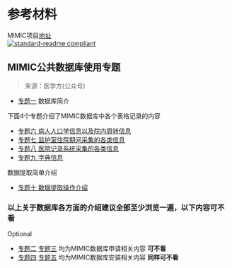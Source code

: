 # 参考材料

MIMIC项目[地址](https://github.com/MIT-LCP/mimic-code/)  
[![standard-readme compliant](https://img.shields.io/badge/Github-MIMIC%20Database-brightgreen.svg?style=flat-square)](https://github.com/MIT-LCP/mimic-code/)

## MIMIC公共数据库使用专题

> 来源：医学方(公众号)

* [专题一](http://mp.weixin.qq.com/s?__biz=MzAwOTk3NjM3Mw==&mid=2247485095&idx=1&sn=59dc50d5c03d132f6226aa10460b93c8&chksm=9b5629fdac21a0eba2f51313c86db594f83f46c94cc74fdbc1fb55fa416813e50dfaf187516c&scene=21#wechat_redirect) 数据库简介

下面4个专题介绍了MIMIC数据库中各个表格记录的内容

* [专题六 病人人口学信息以及院内周转信息](http://mp.weixin.qq.com/s?__biz=MzAwOTk3NjM3Mw==&mid=2247494045&idx=1&sn=ba288aae5083360d76fb0673b084cb5d&chksm=9b55c6c7ac224fd1b5c3f4bbf7d7cb217ac54cf4829ae085efa7188d9617b0651de1970f3567&scene=21#wechat_redirect)  
* [专题七 监护室住院期间采集的各类信息](http://mp.weixin.qq.com/s?__biz=MzAwOTk3NjM3Mw==&mid=2247494208&idx=1&sn=e024ca531e99caf06342b0ddbc06dcde&chksm=9b55c51aac224c0c05d35d280ffbc709f69c8427557dffd810657b36e59e6ba2cc20f01917d0&scene=21#wechat_redirect)  
* [专题八 医院记录系统采集的各类信息](http://mp.weixin.qq.com/s?__biz=MzAwOTk3NjM3Mw==&mid=2247494284&idx=1&sn=91240801bc7a2a72159d58e052f343c7&chksm=9b55c5d6ac224cc0c5449cfab29c5ea195ad77f687bff2ade0a40b80dc7e4b3dfdce22ece1dc&scene=21#wechat_redirect)  
* [专题九 字典信息](http://mp.weixin.qq.com/s?__biz=MzAwOTk3NjM3Mw==&mid=2247494392&idx=1&sn=6617d379961b8dbdb6f9f6a8a5cfc546&chksm=9b55c5a2ac224cb41d86a0a9aa4527515dbbe16ba1e86ad9c0c258c4fa96eee4e42149ee3553&scene=21#wechat_redirect)

数据提取简单介绍

* [专题十 数据提取操作介绍](https://mp.weixin.qq.com/s/tx4nJsFVGW1sMVDvbDFS6Q)

### 以上关于数据库各方面的介绍建议全部至少浏览一遍，以下内容可不看  

Optional

* [专题二](http://mp.weixin.qq.com/s?__biz=MzAwOTk3NjM3Mw==&mid=2247485178&idx=1&sn=2d04c75b99c31527d158ec49b3c8a039&chksm=9b5629a0ac21a0b68e1d18a28de7ecd5257dedb5d6434772b0147c20d391216db9a99c6d1c1a&scene=21#wechat_redirect) [专题三](http://mp.weixin.qq.com/s?__biz=MzAwOTk3NjM3Mw==&mid=2247485287&idx=1&sn=f8d92aafa15d825d93b7defe92a9c31f&chksm=9b56283dac21a12ba268da01105b5f6619afe1c853836bfaac19bddb3453f6006d1c15d73ff3&scene=21#wechat_redirect)  均为MIMIC数据库申请相关内容 **可不看**  
* [专题四](http://mp.weixin.qq.com/s?__biz=MzAwOTk3NjM3Mw==&mid=2247485388&idx=1&sn=27bf4b4ddf8290c807dcacdd6074e2f6&chksm=9b562896ac21a180abf34d5a81f077d6a68075a6c7f5c48d00f0ab49eba6a3d486e6b6a4ceae&scene=21#wechat_redirect) [专题五](http://mp.weixin.qq.com/s?__biz=MzAwOTk3NjM3Mw==&mid=2247489590&idx=1&sn=4e88d2e37d09fab9b6bd53500ffddf24&chksm=9b56376cac21be7aa9cfb9c61f4f83e1f5000f7502e2131119df1c7935ce65ae237ff6b4bf45&scene=21#wechat_redirect) 均为MIMIC数据库安装相关内容 **同样可不看**
